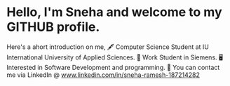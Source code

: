 # Hello, I'm Sneha and welcome to my GITHUB profile. 

Here's a ahort introduction on me,
🖋️ Computer Science Student at IU International University of Applied Sciences.
🏢 Work Student in Siemens.
🖥️ Interested in Software Development and programming. 
🤝 You can contact me via LinkedIn @ www.linkedin.com/in/sneha-ramesh-187214282
